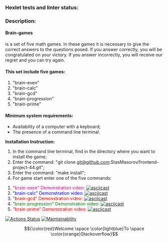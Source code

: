 ### Hexlet tests and linter status:
### **Description:**
#### **Brain-games** 
is a set of five math games. In these games it is necessary to give the correct answers to the questions posed. If you answer correctly, you will be congratulated on your victory. If you answer incorrectly, you will receive our regret and you can try again. 
#### **This set include five games:**
  1. "brain-even"
  2. "brain-calc"
  3. "brain-gcd"
  4. "brain-progression"
  5. "brain-prime"

#### **Minimum system requirements:**
* Availability of a computer with a keyboard; 
* The presence of a command line terminal.

**Installation Instruction:**
1. In the command line terminal, find in the directory where you want to install the game;
2. Enter the command: "git clone git@github.com:StasMasorov/frontend-project-44.git";
3. Enter the command: "make install";
4. For game start enter one of the five commands: 
  1) <span style="color:ff0090">"brain-even" Demonstration video:</span>
  [![asciicast](https://asciinema.org/a/2UaHtLnSnImkbIUtH0UmboXBC.svg)](https://asciinema.org/a/2UaHtLnSnImkbIUtH0UmboXBC)
  2) <span style="color:blue">"brain-calc" Demonstration video:</span>
  [![asciicast](https://asciinema.org/a/mBqgvT2Md3bpNyEfXTV3b9zMm.svg)](https://asciinema.org/a/mBqgvT2Md3bpNyEfXTV3b9zMm)
  3) <span style="color:red">"brain-gcd" Demonstration video:</span>
  [![asciicast](https://asciinema.org/a/eLPBGBan39SBGHhoNDJ1w15Hu.svg)](https://asciinema.org/a/eLPBGBan39SBGHhoNDJ1w15Hu)
  4) <span style="color:green">"brain-progression" Demonstration video:</span>
  [![asciicast](https://asciinema.org/a/r5CJyY7prPzg1Gxn24emomRD9.svg)](https://asciinema.org/a/r5CJyY7prPzg1Gxn24emomRD9)
  5) <span style="color:red">"brain-prime" Demonstration video:</span>
  [![asciicast](https://asciinema.org/a/QgwNpvZFLJuD7RkKq5OAS1gO6.svg)](https://asciinema.org/a/QgwNpvZFLJuD7RkKq5OAS1gO6)

[![Actions Status](https://github.com/StasMasorov/frontend-project-44/workflows/hexlet-check/badge.svg)](https://github.com/StasMasorov/frontend-project-44/actions)
[![Maintainability](https://api.codeclimate.com/v1/badges/9ccf0cca5220e67de82c/maintainability)](https://codeclimate.com/github/StasMasorov/frontend-project-44/maintainability)

$${\color{red}Welcome \space \color{lightblue}To \space \color{orange}Stackoverflow}$$
